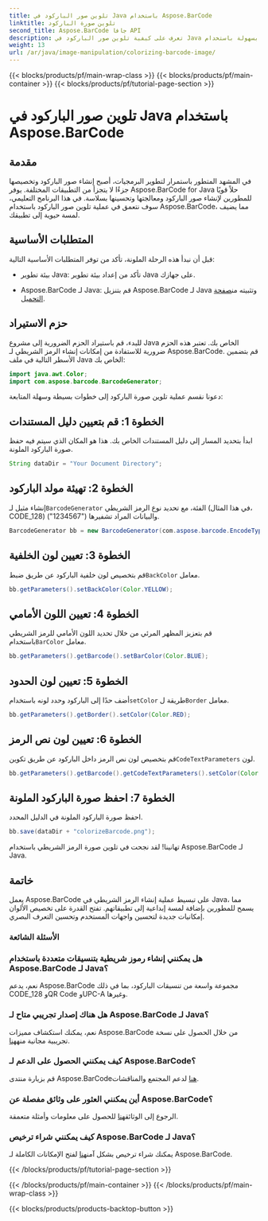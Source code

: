 ```yaml
---
title: تلوين صور الباركود في Java باستخدام Aspose.BarCode
linktitle: تلوين صورة الباركود
second_title: Aspose.BarCode جافا API
description: تعرف على كيفية تلوين صور الباركود في Java بسهولة باستخدام Aspose.BarCode. اتبع دليلنا خطوة بخطوة للحصول على نتائج نابضة بالحياة وجذابة بصريًا.
weight: 13
url: /ar/java/image-manipulation/colorizing-barcode-image/
---
```


{{< blocks/products/pf/main-wrap-class >}}
{{< blocks/products/pf/main-container >}}
{{< blocks/products/pf/tutorial-page-section >}}

# تلوين صور الباركود في Java باستخدام Aspose.BarCode


## مقدمة

في المشهد المتطور باستمرار لتطوير البرمجيات، أصبح إنشاء صور الباركود وتخصيصها جزءًا لا يتجزأ من التطبيقات المختلفة. يوفر Aspose.BarCode for Java حلاً قويًا للمطورين لإنشاء صور الباركود ومعالجتها وتحسينها بسلاسة. في هذا البرنامج التعليمي، سوف نتعمق في عملية تلوين صور الباركود باستخدام Aspose.BarCode، مما يضيف لمسة حيوية إلى تطبيقك.

## المتطلبات الأساسية

قبل أن نبدأ هذه الرحلة الملونة، تأكد من توفر المتطلبات الأساسية التالية:

- بيئة تطوير Java: تأكد من إعداد بيئة تطوير Java على جهازك.

-  Aspose.BarCode لـ Java: قم بتنزيل Aspose.BarCode لـ Java وتثبيته من[صفحة التحميل](https://releases.aspose.com/barcode/java/).

## حزم الاستيراد

للبدء، قم باستيراد الحزم الضرورية إلى مشروع Java الخاص بك. تعتبر هذه الحزم ضرورية للاستفادة من إمكانات إنشاء الرمز الشريطي لـ Aspose.BarCode. قم بتضمين الأسطر التالية في ملف Java الخاص بك:

```java
import java.awt.Color;
import com.aspose.barcode.BarcodeGenerator;
```

دعونا نقسم عملية تلوين صورة الباركود إلى خطوات بسيطة وسهلة المتابعة:

## الخطوة 1: قم بتعيين دليل المستندات

ابدأ بتحديد المسار إلى دليل المستندات الخاص بك. هذا هو المكان الذي سيتم فيه حفظ صورة الباركود الملونة.

```java
String dataDir = "Your Document Directory";
```

## الخطوة 2: تهيئة مولد الباركود

 إنشاء مثيل لـ`BarcodeGenerator` الفئة، مع تحديد نوع الرمز الشريطي (في هذا المثال، CODE_128) والبيانات المراد تشفيرها ("1234567").

```java
BarcodeGenerator bb = new BarcodeGenerator(com.aspose.barcode.EncodeTypes.CODE_128, "1234567");
```

## الخطوة 3: تعيين لون الخلفية

 قم بتخصيص لون خلفية الباركود عن طريق ضبط`BackColor` معامل.

```java
bb.getParameters().setBackColor(Color.YELLOW);
```

## الخطوة 4: تعيين اللون الأمامي

 قم بتعزيز المظهر المرئي من خلال تحديد اللون الأمامي للرمز الشريطي باستخدام`BarColor` معامل.

```java
bb.getParameters().getBarcode().setBarColor(Color.BLUE);
```

## الخطوة 5: تعيين لون الحدود

 أضف حدًا إلى الباركود وحدد لونه باستخدام`setColor` طريقة ل`Border` معامل.

```java
bb.getParameters().getBorder().setColor(Color.RED);
```

## الخطوة 6: تعيين لون نص الرمز

 قم بتخصيص لون نص الرمز داخل الباركود عن طريق تكوين`CodeTextParameters` لون.

```java
bb.getParameters().getBarcode().getCodeTextParameters().setColor(Color.RED);
```

## الخطوة 7: احفظ صورة الباركود الملونة

احفظ صورة الباركود الملونة في الدليل المحدد.

```java
bb.save(dataDir + "colorizeBarcode.png");
```

تهانينا! لقد نجحت في تلوين صورة الرمز الشريطي باستخدام Aspose.BarCode لـ Java.

## خاتمة

يعمل Aspose.BarCode على تبسيط عملية إنشاء الرمز الشريطي في Java، مما يسمح للمطورين بإضافة لمسة إبداعية إلى تطبيقاتهم. تفتح القدرة على تخصيص الألوان إمكانيات جديدة لتحسين واجهات المستخدم وتحسين التعرف البصري.

### الأسئلة الشائعة

### هل يمكنني إنشاء رموز شريطية بتنسيقات متعددة باستخدام Aspose.BarCode لـ Java؟
نعم، يدعم Aspose.BarCode مجموعة واسعة من تنسيقات الباركود، بما في ذلك CODE_128 وQR Code وUPC-A وغيرها.

### هل هناك إصدار تجريبي متاح لـ Aspose.BarCode لـ Java؟
 نعم، يمكنك استكشاف مميزات Aspose.BarCode من خلال الحصول على نسخة تجريبية مجانية منه[هنا](https://releases.aspose.com/).

### كيف يمكنني الحصول على الدعم لـ Aspose.BarCode؟
 قم بزيارة منتدى Aspose.BarCode[هنا](https://forum.aspose.com/c/barcode/13) لدعم المجتمع والمناقشات.

### أين يمكنني العثور على وثائق مفصلة عن Aspose.BarCode؟
 الرجوع إلى الوثائق[هنا](https://reference.aspose.com/barcode/java/) للحصول على معلومات وأمثلة متعمقة.

### كيف يمكنني شراء ترخيص Aspose.BarCode لـ Java؟
 يمكنك شراء ترخيص بشكل آمن[هنا](https://purchase.aspose.com/buy) لفتح الإمكانات الكاملة لـ Aspose.BarCode.

{{< /blocks/products/pf/tutorial-page-section >}}

{{< /blocks/products/pf/main-container >}}
{{< /blocks/products/pf/main-wrap-class >}}

{{< blocks/products/products-backtop-button >}}
